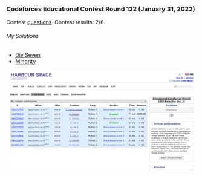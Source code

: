 ### Codeforces Educational Contest Round 122 (January 31, 2022)
Contest [questions](https://codeforces.com/contest/1633 'Link to Contest Questions').
Contest results: 2/6.

###### My Solutions
* [Div Seven](https://github.com/ez2rok/coding-contests/blob/main/week3/contests/codeforces_educational_122/div_seven.py)
* [Minority](https://github.com/ez2rok/coding-contests/blob/main/week3/contests/codeforces_educational_122/minority.py)
<img src="codeforces_educational_122.png" alt="Screenshot of my contest results." width="800"/> 

